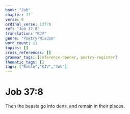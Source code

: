 ```yaml
---
book: "Job"
chapter: 37
verse: 8
ordinal_verse: 13778
ref: "Job 37:8"
translation: "KJV"
genre: "Poetry/Wisdom"
word_count: 11
topics: []
cross_references: []
grammar_tags: [inference-opener, poetry-register]
thematic_tags: []
tags: ["Bible","KJV","Job"]
---
```


# Job 37:8

Then the beasts go into dens, and remain in their places.
